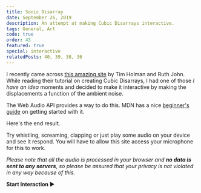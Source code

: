 ```yaml
---
title: Sonic Disarray
date: September 26, 2019
description: An attempt at making Cubic Disarrays interactive.
tags: General, Art
code: true
order: 43
featured: true
special: interactive
relatedPosts: 40, 39, 38, 36
---
```


I recently came across [this amazing site](https://generativeartistry.com/) by Tim Holman and Ruth John.
While reading their tutorial on creating Cubic Disarrays, I had one of those *I have an idea* moments and
decided to make it interactive by making the displacements a function of the ambient noise.

The Web Audio API provides a way to do this. MDN has a nice [beginner's guide](https://developer.mozilla.org/en-US/docs/Web/API/Web_Audio_API/Using_Web_Audio_API)
on getting started with it.

Here's the end result.

Try whistling, screaming, clapping or just play some
audio on your device and see it respond. You will have to allow this site access your microphone for this
to work.

*Please note that all the audio is processed in your browser and **no data is sent to any servers**, so please be assured that your privacy is not violated in any way because of this.*

**<a class="pointer" role="button" onclick="respondToAmbientNoise()">Start Interaction ▶️</a>**
<canvas></canvas>
<script defer inline src="/static/js/art/disarray.js"></script>
